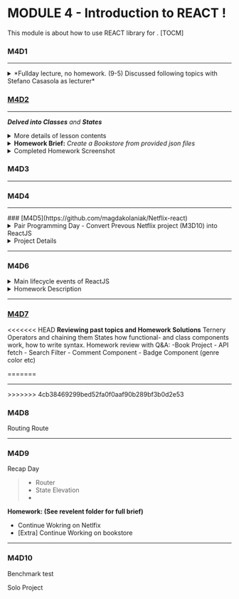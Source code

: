 # MODULE 4 - Introduction to REACT !

This module is about how to use REACT library for .
[TOCM]

### M4D1

<hr>
<details>
<summary> *Fullday lecture, no homework. (9-5) Discussed following topics with Stefano Casasola as lecturer* </summary>
<ul>
	<li>Install/Setup React</li>
		<ul>
			<li>versions</li>
			<li>basic packages</li>
			<li>nodemodules</li>
			<li>yarn</li>
			<li>a list!</li>
		</ul>
	<li> Componets</li>
	<li>Props</li>
	<li> Import/Export</li>
	<li>States</li>
	<li> Classes - *Featured, but not explained in depth. To be touched on later.*</li>
</details>

### [M4D2](https://github.com/FlyingVespa/M4_Strive.School/tree/main/M4D2/whatthedickens-app)

<hr>

<strong>_Delved into Classes</strong> and <strong>States</strong>_

<details><summary>More details of lesson contents</summary>
</details>
<details>
<summary><strong>Homework Brief:</strong> <em>Create a Bookstore from provided json files</em></summary>
<ul>
	<li>Make first React-app</li>
	<ul>
		<li>Jumbotron</li>
		<li>Navbar</li>
		<li>Footer</li>
		<li>use provided JSON to display Books</li></ul>
	</ul>
</details>
<details><summary>Completed Homework Screenshot</summary><p align="center"><img src="./M4D2/M4D2_bookstore.png"/></p></details>

### M4D3

<hr>

### M4D4

<hr>
### [M4D5](https://github.com/magdakolaniak/Netflix-react)

<details><summary>Pair Programming Day - Convert Prevous Netflix project (M3D10) into ReactJS</summary>
In collaboration with:
<ul>
<li>** Magdalene K - <em>Navbar & Footer</em></li>
<li>** Busola - <em>Search/Filter & API</em></li>
<li>** Hedri(Me) - <em>Styling/ CSS , ensure project elements sync</em></li>
</ul>
</details>

<details><summary>Project Details</summary>

[Link to project M4D5](https://github.com/magdakolaniak/Netflix-react)

<em>This (M4D5 inside this repository) folder will be updated by me, to fully comply with homework brief and to 'finish' it. Thus, will differ from original homework, to see homework prior to my updates, click link above</em>

Group Attempt:
<img width="700" src="(https://github.com/FlyingVespa/M4_Strive.School/blob/main/M4D5/screencapture%202021-05-01.png">
Solo Rework Attempt:

</details>
<hr>

### M4D6

<details>
<summary>Main lifecycle events of ReactJS</summary>
<ul>
	<li>constructor() - <em>Mounting</em></li>
	<li>componentDidMount() - <em>Mounting</em></li>
	<li>componentWillUnmount() - <em>Unmounting</em></li>
	<li>componentDidUpdate() - <em>Updating</em></li>
	<li>render() - <em>Mounting & Updating</em></li>
</ul>
Created a async API fetch, update state. Movies, using dropdown option to select and mount state. 
</details>
<details><summary>Homework Description</summary></details>
<hr>

### [M4D7]()
<<<<<<< HEAD
**Reviewing past topics and Homework Solutions**
Ternery Operators and chaining them
States
how functional- and class components  work, how to write syntax.
Homework review with Q&A: 
-Book Project
    - API fetch
    - Search Filter
    - Comment Component
    - Badge Component (genre color etc)

=======

<hr>
>>>>>>> 4cb38469299bed52fa0f0aaf90b289bf3b0d2e53

### M4D8

Routing
Route

<hr>

### M4D9

Recap Day

> - Router
> - State Elevation
> -

<strong>Homework: (See revelent folder for full brief)</strong>

- Continue Wokring on Netlfix
- [Extra] Continue Working on bookstore

<hr>

### M4D10

Benchmark test

Solo Project
